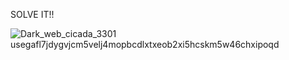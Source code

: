 
SOLVE IT!!



![Dark_web_cicada_3301](https://github.com/user-attachments/assets/1ebb3814-a82c-4d14-8ce4-0d52e4a50549)usegafl7jdygvjcm5velj4mopbcdlxtxeob2xi5hcskm5w46chxipoqd




